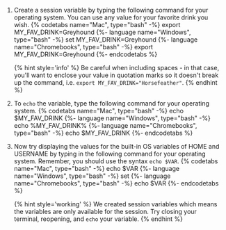 1. Create a session variable by typing the following command for your operating system. You can use any value for your favorite drink you wish.
   {% codetabs name="Mac", type="bash" -%} 
   export MY_FAV_DRINK=Greyhound
   {%- language name="Windows", type="bash" -%} 
   set MY_FAV_DRINK=Greyhound
   {%- language name="Chromebooks", type="bash" -%} 
   export MY_FAV_DRINK=Greyhound
   {%- endcodetabs %}

    {% hint style='info' %}
Be careful when including spaces - in that case, you'll want to enclose your value in quotation marks so it doesn't break up the command, i.e. `export MY_FAV_DRINK="Horsefeather"`.
    {% endhint %}

1. To `echo` the variable, type the following command for your operating system.
   {% codetabs name="Mac", type="bash" -%} 
   echo $MY_FAV_DRINK
   {%- language name="Windows", type="bash" -%} 
   echo %MY_FAV_DRINK%
   {%- language name="Chromebooks", type="bash" -%} 
   echo $MY_FAV_DRINK
   {%- endcodetabs %}

1. Now try displaying the values for the built-in OS variables of HOME and USERNAME by typing in the following command for your operating system. Remember, you should use the syntax `echo $VAR`.
  {% codetabs name="Mac", type="bash" -%} 
   echo $VAR
   {%- language name="Windows", type="bash" -%} 
   set
   {%- language name="Chromebooks", type="bash" -%} 
   echo $VAR
   {%- endcodetabs %}

   {% hint style='working' %}
We created session variables which means the variables are only available for the session. Try closing your terminal, reopening, and `echo` your variable.
   {% endhint %}
